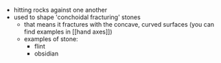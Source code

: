 - hitting rocks against one another
- used to shape 'conchoidal fracturing' stones
	- that means it fractures with the concave, curved surfaces (you can find examples in [[hand axes]])
	- examples of stone:
		- flint
		- obsidian
